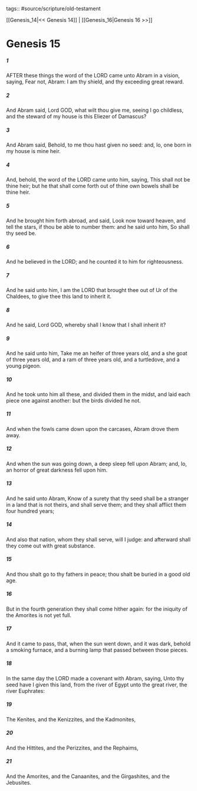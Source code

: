 tags:: #source/scripture/old-testament

[[Genesis_14|<< Genesis 14]] | [[Genesis_16|Genesis 16 >>]]

# Genesis 15

##### 1

AFTER these things the word of the LORD came unto Abram in a vision, saying, Fear not, Abram: I am thy shield, and thy exceeding great reward.

##### 2

And Abram said, Lord GOD, what wilt thou give me, seeing I go childless, and the steward of my house is this Eliezer of Damascus?

##### 3

And Abram said, Behold, to me thou hast given no seed: and, lo, one born in my house is mine heir.

##### 4

And, behold, the word of the LORD came unto him, saying, This shall not be thine heir; but he that shall come forth out of thine own bowels shall be thine heir.

##### 5

And he brought him forth abroad, and said, Look now toward heaven, and tell the stars, if thou be able to number them: and he said unto him, So shall thy seed be.

##### 6

And he believed in the LORD; and he counted it to him for righteousness.

##### 7

And he said unto him, I am the LORD that brought thee out of Ur of the Chaldees, to give thee this land to inherit it.

##### 8

And he said, Lord GOD, whereby shall I know that I shall inherit it?

##### 9

And he said unto him, Take me an heifer of three years old, and a she goat of three years old, and a ram of three years old, and a turtledove, and a young pigeon.

##### 10

And he took unto him all these, and divided them in the midst, and laid each piece one against another: but the birds divided he not.

##### 11

And when the fowls came down upon the carcases, Abram drove them away.

##### 12

And when the sun was going down, a deep sleep fell upon Abram; and, lo, an horror of great darkness fell upon him.

##### 13

And he said unto Abram, Know of a surety that thy seed shall be a stranger in a land that is not theirs, and shall serve them; and they shall afflict them four hundred years;

##### 14

And also that nation, whom they shall serve, will I judge: and afterward shall they come out with great substance.

##### 15

And thou shalt go to thy fathers in peace; thou shalt be buried in a good old age.

##### 16

But in the fourth generation they shall come hither again: for the iniquity of the Amorites is not yet full.

##### 17

And it came to pass, that, when the sun went down, and it was dark, behold a smoking furnace, and a burning lamp that passed between those pieces.

##### 18

In the same day the LORD made a covenant with Abram, saying, Unto thy seed have I given this land, from the river of Egypt unto the great river, the river Euphrates:

##### 19

The Kenites, and the Kenizzites, and the Kadmonites,

##### 20

And the Hittites, and the Perizzites, and the Rephaims,

##### 21

And the Amorites, and the Canaanites, and the Girgashites, and the Jebusites.
